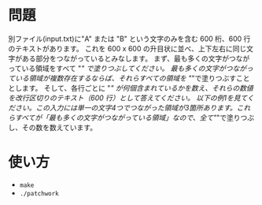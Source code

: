 # 問題
別ファイル(input.txt)に"A" または "B" という文字のみを含む 600 桁、600 行のテキストがあります。 これを 600 x 600 の升目状に並べ、上下左右に同じ文字がある部分をつながっているとみなします。
まず、最も多くの文字がつながっている領域をすべて "_" で塗りつぶしてください。 最も多くの文字がつながっている領域が複数存在するならば、それらすべての領域を "_"で塗りつぶすこととします。
そして、各行ごとに "_" が何個含まれているかを数え、それらの数値を改行区切りのテキスト（600 行）として答えてください。
以下の例1を見てください。この入力には単一の文字4つでつながった領域が3箇所あります。これらすべてが「最も多くの文字がつながっている領域」なので、全て"_"で塗りつぶし、その数を数えています。

# 使い方
* `make`
* `./patchwork`
